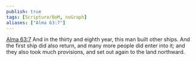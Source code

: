 ```yaml
---
publish: true
tags: [Scripture/BoM, noGraph]
aliases: ["Alma 63:7"]
---
```

[Alma 63:7](https://churchofjesuschrist.org/study/scriptures/bofm/alma/63?lang=eng&id=p7#p7) And in the thirty and eighth year, this man built other ships. And the first ship did also return, and many more people did enter into it; and they also took much provisions, and set out again to the land northward.
